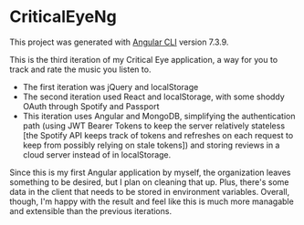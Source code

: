 # CriticalEyeNg

This project was generated with [Angular CLI](https://github.com/angular/angular-cli) version 7.3.9.

This is the third iteration of my Critical Eye application, a way for you to track and rate the music you listen to.

* The first iteration was jQuery and localStorage
* The second iteration used React and localStorage, with some shoddy OAuth through Spotify and Passport
* This iteration uses Angular and MongoDB, simplifying the authentication path (using JWT Bearer Tokens to keep the server relatively stateless [the Spotify API keeps track of tokens and refreshes on each request to keep from possibly relying on stale tokens]) and storing reviews in a cloud server instead of in localStorage.

Since this is my first Angular application by myself, the organization leaves something to be desired, but I plan on cleaning that up. Plus, there's some data in the client that needs to be stored in environment variables. Overall, though, I'm happy with the result and feel like this is much more managable and extensible than the previous iterations.